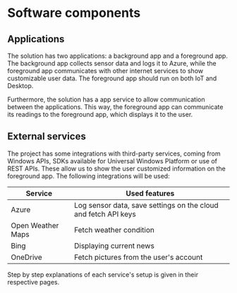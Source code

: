 ---
---
# Software components

## Applications

The solution has two applications: a background app and a foreground app. The background app collects sensor data and logs it to Azure, while the foreground app communicates with other internet services to show customizable user data. The foreground app should run on both IoT and Desktop.

Furthermore, the solution has a app service to allow communication between the applications. This way, the foreground app can communicate its readings to the foreground app, which displays it to the user.

## External services

The project has some integrations with third-party services, coming from Windows APIs, SDKs available for Universal Windows Platform or use of REST APIs. These allow us to show the user customized information on the foreground app. The following integrations will be used:

| Service               | Used features                                                   |
|-----------------------|-----------------------------------------------------------------|
| Azure                 | Log sensor data, save settings on the cloud and fetch API keys  |
| Open Weather Maps     | Fetch weather condition                                         |
| Bing                  | Displaying current news                                         |
| OneDrive              | Fetch pictures from the user's account                          |

Step by step explanations of each service's setup is given in their respective pages.
